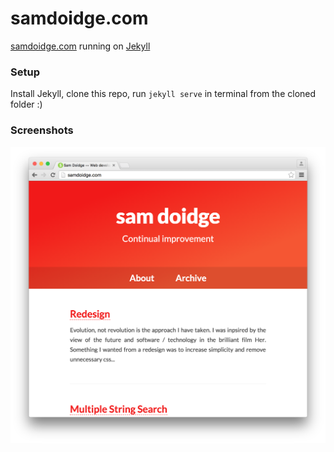 # samdoidge.com

[samdoidge.com](http://samdoidge.com) running on [Jekyll](http://jekyllrb.com)

### Setup

Install Jekyll, clone this repo, run `jekyll serve` in terminal from the cloned folder :)

### Screenshots

![samdoidge.com](/assets/samdoidge-20151019.png)
